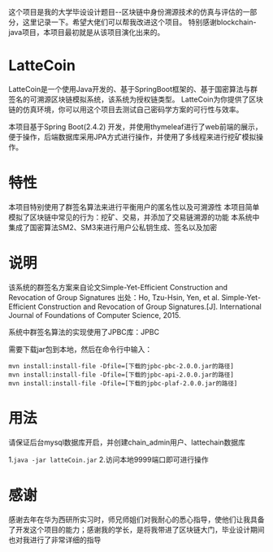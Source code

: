 这个项目是我的大学毕设设计题目--区块链中身份溯源技术的仿真与评估的一部分，这里记录一下。希望大佬们可以帮我改进这个项目。 特别感谢blockchain-java项目，本项目最初就是从该项目演化出来的。

LatteCoin
===
LatteCoin是一个使用Java开发的、基于SpringBoot框架的、基于国密算法与群签名的可溯源区块链模拟系统，该系统为授权链类型。 LatteCoin为你提供了区块链的仿真环境，你可以用这个项目去测试自己密码学方案的可行性与效率。

本项目基于Spring Boot(2.4.2) 开发，并使用thymeleaf进行了web前端的展示，便于操作，后端数据库采用JPA方式进行操作，并使用了多线程来进行挖矿模拟操作。

特性
===
本项目特别使用了群签名算法来进行平衡用户的匿名性以及可溯源性
本项目简单模拟了区块链中常见的行为：挖矿、交易，并添加了交易链溯源的功能
本系统中集成了国密算法SM2、SM3来进行用户公私钥生成、签名以及加密

说明
===
该系统的群签名方案来自论文Simple-Yet-Efficient Construction and Revocation of Group Signatures 出处：Ho, Tzu-Hsin, Yen, et al. Simple-Yet-Efficient Construction and Revocation of Group Signatures.[J]. International Journal of Foundations of Computer Science, 2015.

系统中群签名算法的实现使用了JPBC库：JPBC

需要下载jar包到本地，然后在命令行中输入：
```
mvn install:install-file -Dfile=[下载的jpbc-pbc-2.0.0.jar的路径]
mvn install:install-file -Dfile=[下载的jpbc-api-2.0.0.jar的路径]
mvn install:install-file -Dfile=[下载的jpbc-plaf-2.0.0.jar的路径]

```


用法
===
请保证后台mysql数据库开启，并创建chain_admin用户、lattechain数据库

1.`java -jar latteCoin.jar`
2.访问本地9999端口即可进行操作

感谢
===
感谢去年在华为西研所实习时，师兄师姐们对我耐心的悉心指导，使他们让我具备了开发这个项目的能力；感谢我的学长，是将我带进了区块链大门，毕业设计期间也对我进行了非常详细的指导